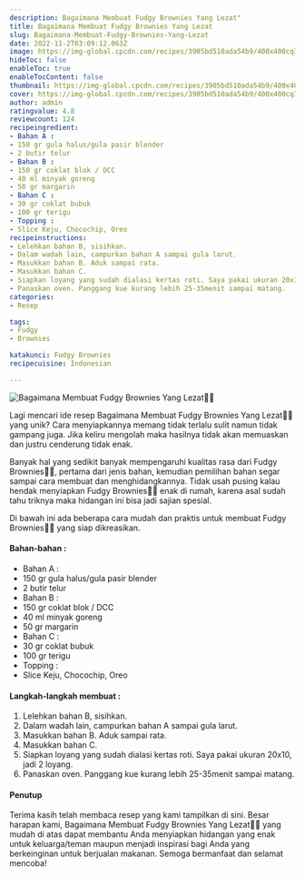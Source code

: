 ```yaml
---
description: Bagaimana Membuat Fudgy Brownies Yang Lezat"
title: Bagaimana Membuat Fudgy Brownies Yang Lezat
slug: Bagaimana-Membuat-Fudgy-Brownies-Yang-Lezat
date: 2022-11-2T03:09:12.063Z
image: https://img-global.cpcdn.com/recipes/3905bd510ada54b9/400x400cq70/photo.jpg
hideToc: false
enableToc: true
enableTocContent: false
thumbnail: https://img-global.cpcdn.com/recipes/3905bd510ada54b9/400x400cq70/photo.jpg
cover: https://img-global.cpcdn.com/recipes/3905bd510ada54b9/400x400cq70/photo.jpg
author: admin
ratingvalue: 4.8
reviewcount: 124
recipeingredient:
- Bahan A :
- 150 gr gula halus/gula pasir blender
- 2 butir telur
- Bahan B :
- 150 gr coklat blok / DCC
- 40 ml minyak goreng
- 50 gr margarin
- Bahan C :
- 30 gr coklat bubuk
- 100 gr terigu
- Topping :
- Slice Keju, Chocochip, Oreo
recipeinstructions:
- Lelehkan bahan B, sisihkan.
- Dalam wadah lain, campurkan bahan A sampai gula larut.
- Masukkan bahan B. Aduk sampai rata.
- Masukkan bahan C.
- Siapkan loyang yang sudah dialasi kertas roti. Saya pakai ukuran 20x10, jadi 2 loyang.
- Panaskan oven. Panggang kue kurang lebih 25-35menit sampai matang.
categories:
- Resep

tags:
- Fudgy
- Brownies

katakunci: Fudgy Brownies
recipecuisine: Indonesian

---
```


![Bagaimana Membuat Fudgy Brownies Yang Lezat👩‍🍳](https://img-global.cpcdn.com/recipes/3905bd510ada54b9/400x400cq70/photo.jpg)

Lagi mencari ide resep Bagaimana Membuat Fudgy Brownies Yang Lezat👩‍🍳 yang unik? Cara menyiapkannya memang tidak terlalu sulit namun tidak gampang juga. Jika keliru mengolah maka hasilnya tidak akan memuaskan dan justru cenderung tidak enak.

Banyak hal yang sedikit banyak mempengaruhi kualitas rasa dari Fudgy Brownies👩‍🍳, pertama dari jenis bahan, kemudian pemilihan bahan segar sampai cara membuat dan menghidangkannya. Tidak usah pusing kalau hendak menyiapkan Fudgy Brownies👩‍🍳 enak di rumah, karena asal sudah tahu triknya maka hidangan ini bisa jadi sajian spesial.

Di bawah ini ada beberapa cara mudah dan praktis untuk membuat Fudgy Brownies👩‍🍳 yang siap dikreasikan.

<!--inarticleads1-->

#### Bahan-bahan :

- Bahan A :
- 150 gr gula halus/gula pasir blender
- 2 butir telur
- Bahan B :
- 150 gr coklat blok / DCC
- 40 ml minyak goreng
- 50 gr margarin
- Bahan C :
- 30 gr coklat bubuk
- 100 gr terigu
- Topping :
- Slice Keju, Chocochip, Oreo

<!--inarticleads2-->

#### Langkah-langkah membuat :

1. Lelehkan bahan B, sisihkan.
1. Dalam wadah lain, campurkan bahan A sampai gula larut.
1. Masukkan bahan B. Aduk sampai rata.
1. Masukkan bahan C.
1. Siapkan loyang yang sudah dialasi kertas roti. Saya pakai ukuran 20x10, jadi 2 loyang.
1. Panaskan oven. Panggang kue kurang lebih 25-35menit sampai matang.

#### Penutup

Terima kasih telah membaca resep yang kami tampilkan di sini. Besar harapan kami, Bagaimana Membuat Fudgy Brownies Yang Lezat👩‍🍳 yang mudah di atas dapat membantu Anda menyiapkan hidangan yang enak untuk keluarga/teman maupun menjadi inspirasi bagi Anda yang berkeinginan untuk berjualan makanan. Semoga bermanfaat dan selamat mencoba!